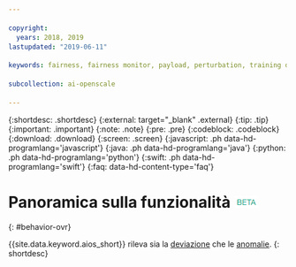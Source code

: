 ```yaml
---

copyright:
  years: 2018, 2019
lastupdated: "2019-06-11"

keywords: fairness, fairness monitor, payload, perturbation, training data, debiased

subcollection: ai-openscale

---
```


{:shortdesc: .shortdesc}
{:external: target="_blank" .external}
{:tip: .tip}
{:important: .important}
{:note: .note}
{:pre: .pre}
{:codeblock: .codeblock}
{:download: .download}
{:screen: .screen}
{:javascript: .ph data-hd-programlang='javascript'}
{:java: .ph data-hd-programlang='java'}
{:python: .ph data-hd-programlang='python'}
{:swift: .ph data-hd-programlang='swift'}
{:faq: data-hd-content-type='faq'}

# Panoramica sulla funzionalità ![tag beta](images/beta.png)
{: #behavior-ovr}

{{site.data.keyword.aios_short}} rileva sia la [deviazione](https://test.cloud.ibm.com/docs/services/ai-openscale?topic=ai-openscale-behavior-drift-ovr) che le [anomalie](https://test.cloud.ibm.com/docs/services/ai-openscale?topic=ai-openscale-behavior-anomalies).
{: shortdesc}
